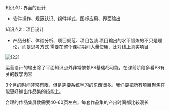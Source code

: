 知识点1: 界面的设计
- 软件操作、规范认识、组件样式、图标应用、界面输出

知识点2：项目设计
- 产品分析、体验分析、项目规范、项目包装
项目输出的水平锻炼的不只是理论，而是思考方式
需要在整个课程期间大量使用、比对线上真实项目

![1231](/SCR-20240520-tnfc.png)

运营设计的输出除了平面知识点外非常依赖PS基础尽可能，在课前阶段多看PS有关的教学内容

3个月的时间非常有限，但是需要系统学习的东西很多。我们要把所有项目聚焦在能更好输出作品集的技能上。

合理的作品集屏数需要40-60页左右，每套作品集的产出时间都比较漫长
